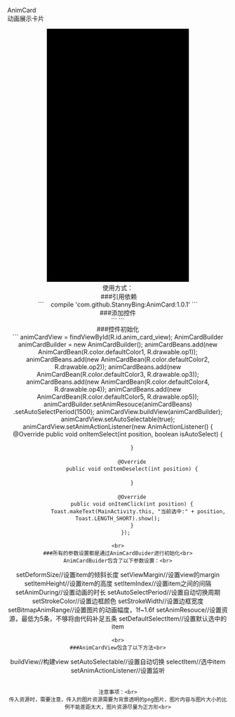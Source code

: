AnimCard<br>
动画展示卡片<br>
<div align=center><img width="324" height="576" src="https://github.com/StannyBing/AnimCard/blob/master/demo.gif"/><br>
使用方式：<br>
 ###引用依赖<br>
 ```
    compile 'com.github.StannyBing:AnimCard:1.0.1'
 ```
 <br>
 ###添加控件<br>
 ```
 <com.stanny.animcardview.AnimCardView
         android:id="@+id/anim_card_view"
         android:layout_marginTop="50dp"
         android:layout_width="match_parent"
         android:layout_height="match_parent"/>
 ```
 <br>
 ###控件初始化<br>
 ```
 animCardView = findViewById(R.id.anim_card_view);
         AnimCardBuilder animCardBuilder = new AnimCardBuilder();
         animCardBeans.add(new AnimCardBean(R.color.defaultColor1, R.drawable.op1));
         animCardBeans.add(new AnimCardBean(R.color.defaultColor2, R.drawable.op2));
         animCardBeans.add(new AnimCardBean(R.color.defaultColor3, R.drawable.op3));
         animCardBeans.add(new AnimCardBean(R.color.defaultColor4, R.drawable.op4));
         animCardBeans.add(new AnimCardBean(R.color.defaultColor5, R.drawable.op5));
         animCardBuilder.setAnimResouce(animCardBeans)
                 .setAutoSelectPeriod(1500);
         animCardView.buildView(animCardBuilder);
         animCardView.setAutoSelectable(true);
         animCardView.setAnimActionListener(new AnimActionListener() {
             @Override
             public void onItemSelect(int position,  boolean isAutoSelect) {

             }

             @Override
             public void onItemDeselect(int position) {

             }

             @Override
             public void onItemClick(int position) {
                 Toast.makeText(MainActivity.this, "当前选中:" + position, Toast.LENGTH_SHORT).show();
             }
         });
 ```
 <br>
 ###所有的参数设置都是通过AnimCardBuider进行初始化<br>
 AnimCardBuider包含了以下参数设置：<br>
 ```
 setDeformSize//设置item的倾斜长度
 setViewMargin//设置view的margin
 setItemHeight//设置item的高度
 setItemIndex//设置item之间的间隔
 setAnimDuring//设置动画的时长
 setAutoSelectPeriod//设置自动切换周期
 setStrokeColor//设置边框颜色
 setStrokeWidth//设置边框宽度
 setBitmapAnimRange//设置图片的动画幅度，1f~1.6f
 setAnimResouce//设置资源，最低为5条，不够将由代码补足五条
 setDefaultSelectItem//设置默认选中的item
 ```
 <br>
 ###AnimCardView包含了以下方法<br>
 ```
 buildView//构建view
 setAutoSelectable//设置自动切换
 selectItem//选中item
 setAnimActionListener//设置监听
 ```

 注意事项：<br>
 传入资源时，需要注意，传入的图片资源需要为背景透明的png图片，图片内容与图片大小的比例不能差距太大，图片资源尽量为正方形<br>